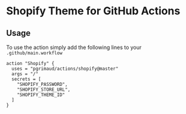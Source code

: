 # Shopify Theme for GitHub Actions

## Usage

To use the action simply add the following lines to your `.github/main.workflow`

```
action "Shopify" {
  uses = "pgrimaud/actions/shopify@master"
  args = "/"
  secrets = [
    "SHOPIFY_PASSWORD",
    "SHOPIFY_STORE_URL",
    "SHOPIFY_THEME_ID"
  ]
}
```
